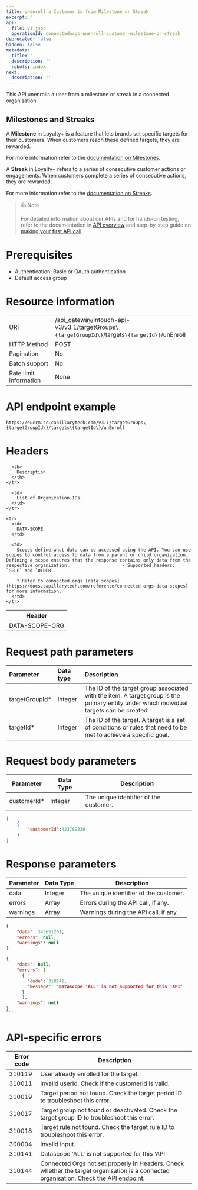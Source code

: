 ```yaml
---
title: Unenroll a Customer to from Milestone or Streak
excerpt: ''
api:
  file: v1.json
  operationId: connectedorgs-unenroll-customer-milestone-or-streak
deprecated: false
hidden: false
metadata:
  title: ''
  description: ''
  robots: index
next:
  description: ''
---
```

This API unenrolls a user from a milestone or streak in a connected organisation.

## Milestones and Streaks

A **Milestone** in Loyalty+ is a feature that lets brands set specific targets for their customers. When customers reach these defined targets, they are rewarded.

For more information refer to the [documentation on Milestones](https://docs.capillarytech.com/docs/milestones-new-flow).

A **Streak** in Loyalty+ refers to a series of consecutive customer actions or engagements. When customers complete a series of consecutive actions, they are rewarded.

For more information refer to the [documentation on Streaks](https://docs.capillarytech.com/docs/streaks).

> 👍 Note
>
> For detailed information about our APIs and for hands-on testing, refer to the documentation in [API overview](https://docs.capillarytech.com/reference/apioverview) and step-by-step guide on [making your first API call](https://docs.capillarytech.com/reference/make-your-first-api-call).

# Prerequisites

*   Authentication: Basic or OAuth authentication
*   Default access group

# Resource information

|                        |                                                                                                  |
| :--------------------- | :----------------------------------------------------------------------------------------------- |
| URI                    | /api\_gateway/intouch-api-v3/v3.1/targetGroups`\{targetGroupId\}`/targets`\{targetId\}`/unEnroll |
| HTTP Method            | POST                                                                                             |
| Pagination             | No                                                                                               |
| Batch support          | No                                                                                               |
| Rate limit information | None                                                                                             |

# API endpoint example

`https://eucrm.cc.capillarytech.com/v3.1/targetGroups\{targetGroupId\}/targets\{targetId\}/unEnroll`

# Headers

<Table>
  <thead>
    <tr>
      <th>
        Header
      </th>

      <th>
        Description
      </th>
    </tr>
  </thead>

  <tbody>
    <tr>
      <td>
        DATA-SCOPE-ORG
      </td>

      <td>
        List of Organization IDs.
      </td>
    </tr>

    <tr>
      <td>
        DATA-SCOPE
      </td>

      <td>
        Scopes define what data can be accessed using the API. You can use scopes to control access to data from a parent or child organization. Defining a scope ensures that the response contains only data from the respective organization.                    - Supported headers: `SELF` and `OTHER`.

        * Refer to connected orgs [data scopes](https://docs.capillarytech.com/reference/connected-orgs-data-scopes)   for more information.
      </td>
    </tr>
  </tbody>
</Table>

# Request path parameters

| Parameter       | Data type | Description                                                                                                                              |
| :-------------- | :-------- | :--------------------------------------------------------------------------------------------------------------------------------------- |
| targetGroupId\* | Integer   | The ID of the target group associated with the item. A target group is the primary entity under which individual targets can be created. |
| targetId\*      | Integer   | The ID of the target. A target is a set of conditions or rules that need to be met to achieve a specific goal.                           |

# Request body parameters

| Parameter    | Data Type | Description                            |
| ------------ | --------- | -------------------------------------- |
| customerId\* | Integer   | The unique identifier of the customer. |

```json
[
    {
        "customerId":423789336
    }
]
```

# Response parameters

| Parameter | Data Type | Description                            |
| --------- | --------- | -------------------------------------- |
| data      | Integer   | The unique identifier of the customer. |
| errors    | Array     | Errors during the API call, if any.    |
| warnings  | Array     | Warnings during the API call, if any.  |

```json Self and Other
{
    "data": 345651201,
    "errors": null,
    "warnings": null
}

```
````json ALL
{
    "data": null,
    "errors": [
      {
        "code": 310141,
        "message": 'Datascope 'ALL' is not supported for this 'API'
      }
      ],
    "warnings": null
}
```
````

# API-specific errors

| Error code | Description                                                                                                                                                                            |
| ---------- | -------------------------------------------------------------------------------------------------------------------------------------------------------------------------------------- |
| 310119     | User already enrolled for the target.                                                                                                                                                  |
| 310011     | Invalid userId. Check if the customerId is valid.                                                                                                                                      |
| 310019     | Target period not found. Check the target period ID to troubleshoot this error.                                                                                                        |
| 310017     | Target group not found or deactivated. Check the target group ID to troubleshoot this error.                                                                                           |
| 310018     | Target rule not found. Check the target rule ID to troubleshoot this error.                                                                                                            |
| 300004     | Invalid input.                                                                                                                                                                         |
| 310141     | Datascope 'ALL' is not supported for this 'API'                                                                                                                                        |
| 310144     | Connected Orgs not set properly in Headers. Check whether the target organisation is a connected organisation.                                                 Check the API endpoint. |

&#x20;